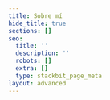 ```yaml
---
title: Sobre mí
hide_title: true
sections: []
seo:
  title: ''
  description: ''
  robots: []
  extra: []
  type: stackbit_page_meta
layout: advanced
---
```

